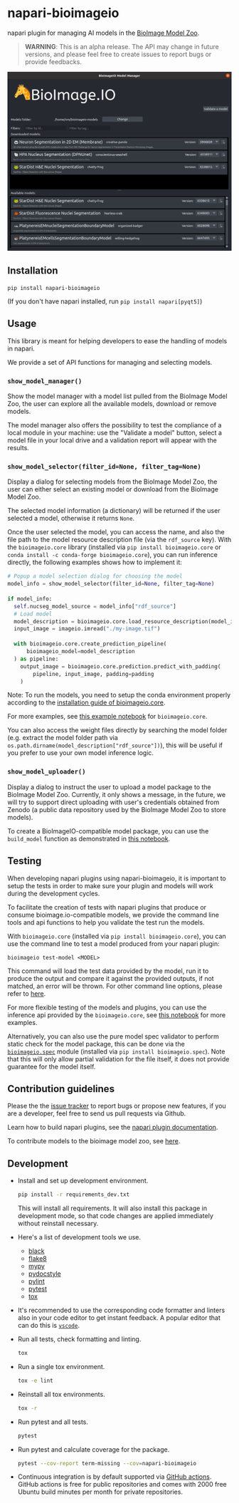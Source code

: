 # napari-bioimageio

napari plugin for managing AI models in the [BioImage Model Zoo](https://bioimage.io).

> **WARNING**: This is an alpha release. The API may change in future versions, and please feel free to create issues to report bugs or provide feedbacks.

![](assets/screenshot-model-manager-1.png)

## Installation

```
pip install napari-bioimageio
```

(If you don't have napari installed, run `pip install napari[pyqt5]`)

## Usage

This library is meant for helping developers to ease the handling of models in napari.

We provide a set of API functions for managing and selecting models.
### `show_model_manager()`
Show the model manager with a model list pulled from the BioImage Model Zoo, the user can explore all the available models, download or remove models. 

The model manager also offers the possibility to test the compliance of a local module in your machine: use the "Validate a model" button, select a model file in your local drive and a validation report will appear with the results.

### `show_model_selector(filter_id=None, filter_tag=None)`
Display a dialog for selecting models from the BioImage Model Zoo, the user can either select an existing model or download from the BioImage Model Zoo.

The selected model information (a dictionary) will be returned if the user selected a model, otherwise it returns `None`.

Once the user selected the model, you can access the name, and also the file path to the model resource description file (via the `rdf_source` key). With the `bioimageio.core` library (installed via `pip install bioimageio.core` or `conda install -c conda-forge bioimageio.core`), you can run inference directly, the following examples shows how to implement it:

```python
# Popup a model selection dialog for choosing the model
model_info = show_model_selector(filter_id=None, filter_tag=None)

if model_info:
  self.nucseg_model_source = model_info["rdf_source"]
  # Load model 
  model_description = bioimageio.core.load_resource_description(model_info["rdf_source"])
  input_image = imageio.imread("./my-image.tif")

  with bioimageio.core.create_prediction_pipeline(
      bioimageio_model=model_description
  ) as pipeline:
    output_image = bioimageio.core.prediction.predict_with_padding(
        pipeline, input_image, padding=padding
    )
```
Note: To run the models, you need to setup the conda environment properly according to the [installation guide of bioimageio.core](https://github.com/bioimage-io/core-bioimage-io-python#installation).

For more examples, see [this example notebook](https://github.com/bioimage-io/core-bioimage-io-python/blob/main/example/bioimageio-core-usage.ipynb) for `bioimageio.core`.

You can also access the weight files directly by searching the model folder (e.g. extract the model folder path via `os.path.dirname(model_description["rdf_source"])`), this will be useful if you prefer to use your own model inference logic.
### `show_model_uploader()`
Display a dialog to instruct the user to upload a model package to the BioImage Model Zoo.
Currently, it only shows a message, in the future, we will try to support direct uploading with user's credentials obtained from Zenodo (a public data repository used by the BioImage Model Zoo to store models).

To create a BioImageIO-compatible model package, you can use the `build_model` function as demonstrated in [this notebook]((https://github.com/bioimage-io/core-bioimage-io-python/blob/main/example/bioimageio-core-usage.ipynb)).


## Testing

When developing napari plugins using napari-bioimageio, it is important to setup the tests in order to make sure your plugin and models will work during the development cycles.

To facilitate the creation of tests with napari plugins that produce or consume bioimage.io-compatible models, we provide the command line tools and api functions to help you validate the test run the models.

With `bioimageio.core` (installed via `pip install bioimageio.core`), you can use the command line to test a model produced from your napari plugin:
```
bioimageio test-model <MODEL>
```
This command will load the test data provided by the model, run it to produce the output and compare it against the provided outputs, if not matched, an error will be thrown. For other command line options, please refer to [here](https://github.com/bioimage-io/core-bioimage-io-python#command-line).

For more flexible testing of the models and plugins, you can use the inference api provided by the `bioimageio.core`, see [this notebook](https://github.com/bioimage-io/core-bioimage-io-python/blob/main/example/bioimageio-core-usage.ipynb) for more examples.

Alternatively, you can also use the pure model spec validator to perform static check for the model package, this can be done via the [`bioimageio.spec`](https://github.com/bioimage-io/spec-bioimage-io#bioimageiospec-python-package) module (installed via `pip install bioimageio.spec`). Note that this will only allow partial validation for the file itself, it does not provide guarantee for the model itself.

## Contribution guidelines
Please the the [issue tracker](https://github.com/bioimage-io/napari-bioimageio/issues) to report bugs or propose new features, if you are a developer, feel free to send us pull requests via Github.

Learn how to build napari plugins, see the [napari plugin documentation](https://napari.org/stable/plugins/index.html#how-to-build-plugins).

To contribute models to the bioimage model zoo, see [here](https://bioimage.io/docs/#/contribute_models/README).

## Development

- Install and set up development environment.

  ```sh
  pip install -r requirements_dev.txt
  ```

  This will install all requirements.
It will also install this package in development mode, so that code changes are applied immediately without reinstall necessary.

- Here's a list of development tools we use.
  - [black](https://pypi.org/project/black/)
  - [flake8](https://pypi.org/project/flake8/)
  - [mypy](https://pypi.org/project/mypy/)
  - [pydocstyle](https://pypi.org/project/pydocstyle/)
  - [pylint](https://pypi.org/project/pylint/)
  - [pytest](https://pypi.org/project/pytest/)
  - [tox](https://pypi.org/project/tox/)
- It's recommended to use the corresponding code formatter and linters also in your code editor to get instant feedback. A popular editor that can do this is [`vscode`](https://code.visualstudio.com/).
- Run all tests, check formatting and linting.

  ```sh
  tox
  ```

- Run a single tox environment.

  ```sh
  tox -e lint
  ```

- Reinstall all tox environments.

  ```sh
  tox -r
  ```

- Run pytest and all tests.

  ```sh
  pytest
  ```

- Run pytest and calculate coverage for the package.

  ```sh
  pytest --cov-report term-missing --cov=napari-bioimageio
  ```

- Continuous integration is by default supported via [GitHub actions](https://help.github.com/en/actions). GitHub actions is free for public repositories and comes with 2000 free Ubuntu build minutes per month for private repositories.

